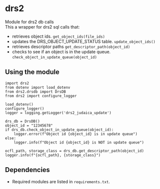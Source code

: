 # drs2

Module for drs2 db calls  
This a wrapper for drs2 sql calls that:
- retrieves object ids. `get_object_ids(file_ids)`
- updates the DRS_OBJECT_UPDATE_STATUS table. `update_object_ids()`
- retrieves descriptor paths `get_descriptor_path(object_id)`
- checks to see if an object is in the update queue. `check_object_in_update_queue(object_id)`

## Using the module
```
import drs2
from dotenv import load_dotenv
from drs2.drsdb import DrsDB
from drs2 import configure_logger

load_dotenv()
configure_logger()
logger = logging.getLogger('drs2_judaica_update')

drs_db = DrsDB()
object_id = "12345678"
if drs_db.check_object_in_update_queue(object_id):
    logger.error(f"Object id {object_id} is in update queue")
else:
    logger.info(f"Object id {object_id} is NOT in update queue")

ocfl_path, storage_class = drs_db.get_descriptor_path(object_id)
logger.info(f"{ocfl_path}, {storage_class}")
```

## Dependencies
- Required modules are listed in `requirements.txt`.
  